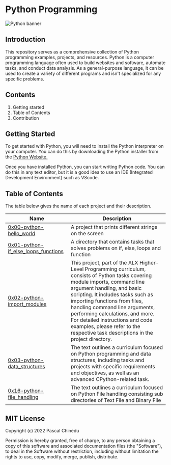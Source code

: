# Python Programming
![Python banner](https://github.com/Pascalchinedu/alx-higher_level_programming/assets/99515673/1df23097-5b3d-413b-96af-5d9796aa2438)

## Introduction

This repository serves as a comprehensive collection of Python programming examples, projects, and resources. Python is a computer programming language often used to build websites and software, automate tasks, and conduct data analysis. As a general-purpose language, it can be used to create a variety of different programs and isn't specialized for any specific problems.

## Contents
1. Getting started
2. Table of Contents
3. Contribution

## Getting Started 
To get started with Python, you will need to install the Python interpreter on your computer. You can do this by downloading the Python installer from the [Python Website.](https://www.python.org/downloads/)

Once you have installed Python, you can start writing Python code. You can do this in any text editor, but it is a good idea to use an IDE (Integrated Development Environment) such as VScode.

## Table of Contents
The table below gives the name of each project and their description. 

| Name | Description |
| ---- | ----------- |
| [0x00-python-hello_world](https://github.com/Pascalchinedu/alx-higher_level_programming/tree/main/0x00-python-hello_world) | A project that prints different strings on the screen |
| [0x01-python-if_else_loops_functions](https://github.com/Pascalchinedu/alx-higher_level_programming/tree/main/0x01-python-if_else_loops_functions) | A directory that contains tasks that solves problems on if, else, loops and function |
| [0x02-python-import_modules](https://github.com/Pascalchinedu/alx-higher_level_programming/tree/main/0x02-python-import_modules) | This project, part of the ALX Higher-Level Programming curriculum, consists of Python tasks covering module imports, command line argument handling, and basic scripting. It includes tasks such as importing functions from files, handling command line arguments, performing calculations, and more. For detailed instructions and code examples, please refer to the respective task descriptions in the project directory. |
| [0x03-python-data_structures](https://github.com/Pascalchinedu/alx-higher_level_programming/tree/main/0x03-python-data_structures) | The text outlines a curriculum focused on Python programming and data structures, including tasks and projects with specific requirements and objectives, as well as an advanced CPython-related task.|
| [0x16-python-file_handling](https://github.com/Pascalchinedu/alx-higher_level_programming/tree/main/0x03-python-data_structures) | The text outlines a curriculum focused on Python File handling consisting sub directories of Text File and Binary File |

## MIT License

Copyright (c) 2022 Pascal Chinedu

Permission is hereby granted, free of charge, to any person obtaining a copy of this software and associated documentation files (the "Software"), to deal in the Software without restriction, including without limitation the rights to use, copy, modify, merge, publish, distribute. 
